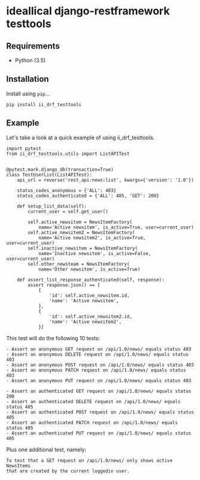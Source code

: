 # ideallical django-restframework testtools

## Requirements

* Python (3.5)

## Installation

Install using `pip`...

    pip install ii_drf_testtools

## Example

Let's take a look at a quick example of using ii_drf_testtools.

    import pytest
    from ii_drf_testtools.utils import ListAPITest


    @pytest.mark.django_db(transaction=True)
    class TestUserList(ListAPITest):
        api_url = reverse('rest_api:news:list', kwargs={'version': '1.0'})

        status_codes_anonymous = {'ALL': 403}
        status_codes_authenticated = {'ALL': 405, 'GET': 200}

        def setup_list_data(self):
            current_user = self.get_user()

            self.active_newsitem = NewsItemFactory(
                name='Active newsitem', is_active=True, user=current_user)
            self.active_newsitem2 = NewsItemFactory(
                name='Active newsitem2', is_active=True, user=current_user)
            self.inactive_newsitem = NewsItemFactory(
                name='Inactive newsitem', is_active=False, user=current_user)
            self.other_newsteam = NewsItemFactory(
                name='Other newsitem', is_active=True)

        def assert_list_response_authenticated(self, response):
            assert response.json() == [
                {
                    'id': self.active_newsitem.id,
                    'name': 'Active newsitem',
                },
                {
                    'id': self.active_newsitem2.id,
                    'name': 'Active newsitem2',
                }]


This test will do the following 10 tests:

    - Assert an anonymous GET request on /api/1.0/news/ equals status 403
    - Assert an anonymous DELETE request on /api/1.0/news/ equals status 403
    - Assert an anonymous POST request on /api/1.0/news/ equals status 403
    - Assert an anonymous PATCH request on /api/1.0/news/ equals status 403
    - Assert an anonymous PUT request on /api/1.0/news/ equals status 403

    - Assert an authenticated GET request on /api/1.0/news/ equals status 200
    - Assert an authenticated DELETE request on /api/1.0/news/ equals status 405
    - Assert an authenticated POST request on /api/1.0/news/ equals status 405
    - Assert an authenticated PATCH request on /api/1.0/news/ equals status 405
    - Assert an authenticated PUT request on /api/1.0/news/ equals status 405

Plus one additional test, namely:

    To test that a GET request on /api/1.0/news/ only shows active NewsItems
    that are created by the current loggedin user.
